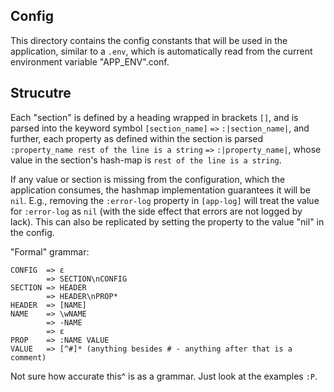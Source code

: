 ## Config

This directory contains the config constants that will be used in the application, similar to a `.env`, which is automatically read from the current environment variable "APP_ENV".conf.

## Strucutre

Each "section" is defined by a heading wrapped in brackets `[]`, and is parsed into the keyword symbol
`[section_name]` `=>` `:|section_name|`, and further, each property as defined within the section is parsed
`:property_name rest of the line is a string` `=>` `:|property_name|`, whose value in the section's hash-map
is `rest of the line is a string`.

If any value or section is missing from the configuration, which the application consumes, the hashmap
implementation guarantees it will be `nil`. E.g., removing the `:error-log` property in `[app-log]` will
treat the value for `:error-log` as `nil` (with the side effect that errors are not logged by lack).
This can also be replicated by setting the property to the value "nil" in the config.

"Formal" grammar:

```
CONFIG  => ε
        => SECTION\nCONFIG
SECTION => HEADER
        => HEADER\nPROP*
HEADER  => [NAME]
NAME    => \wNAME
        => -NAME
        => ε
PROP    => :NAME VALUE
VALUE   => [^#]* (anything besides # - anything after that is a comment)
```

Not sure how accurate this^ is as a grammar. Just look at the examples `:P`.
